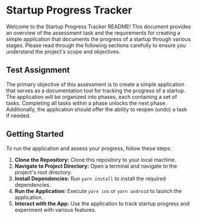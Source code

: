 # Startup Progress Tracker

Welcome to the Startup Progress Tracker README! This document provides an overview of the assessment task and the requirements for creating a simple application that documents the progress of a startup through various stages. Please read through the following sections carefully to ensure you understand the project's scope and objectives.

## Test Assignment

The primary objective of this assessment is to create a simple application that serves as a documentation tool for tracking the progress of a startup. The application will be organized into phases, each containing a set of tasks. Completing all tasks within a phase unlocks the next phase. Additionally, the application should offer the ability to reopen (undo) a task if needed.

## Getting Started

To run the application and assess your progress, follow these steps:

1. **Clone the Repository:** Clone this repository to your local machine.
1. **Navigate to Project Directory:** Open a terminal and navigate to the project's root directory.
1. **Install Dependencies:** Run `yarn install` to install the required dependencies.
1. **Run the Application:** Execute `yarn ios` or `yarn android` to launch the application.
1. **Interact with the App:** Use the application to track startup progress and experiment with various features.
